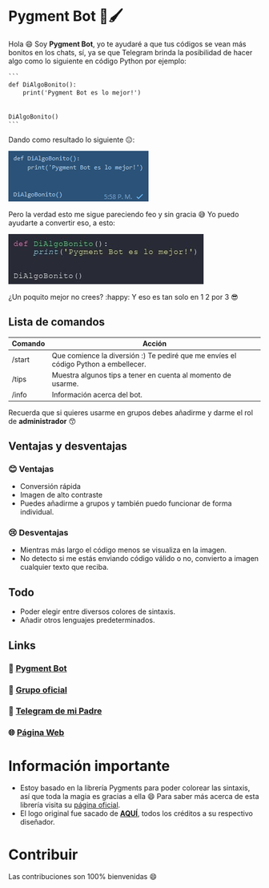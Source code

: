# Pygment Bot :robot::paintbrush:
Hola :smile: Soy **Pygment Bot**, yo te ayudaré a que tus códigos se vean más bonitos en los chats, sí, ya se que Telegram brinda la posibilidad de hacer algo como lo siguiente en código Python por ejemplo:

```
​```
def DiAlgoBonito():
    print('Pygment Bot es lo mejor!')


DiAlgoBonito()
​```
```

Dando como resultado lo siguiente :neutral_face::

![ugly_message](imagenes/ugly_message.png)

Pero la verdad esto me sigue pareciendo feo y sin gracia :sweat_smile: Yo puedo ayudarte a convertir eso, a esto:

![pygmentbot_result](imagenes/pygmentbot_result.jpg)

¿Un poquito mejor no crees? :happy: Y eso es tan solo en 1 2 por 3 :sunglasses:



## Lista de comandos

| Comando | Acción                                                       |
| ------- | ------------------------------------------------------------ |
| /start  | Que comience la diversión :) Te pediré que me envíes el código Python a embellecer. |
| /tips   | Muestra algunos tips a tener en cuenta al momento de usarme. |
| /info   | Información acerca del bot.                                  |

Recuerda que si quieres usarme en grupos debes añadirme y darme el rol de **administrador** :kissing_smiling_eyes:



## Ventajas y desventajas

### :blush: Ventajas

* Conversión rápida
* Imagen de alto contraste
* Puedes añadirme a grupos y también puedo funcionar de forma individual.

### :cry: Desventajas

* Mientras más largo el código menos se visualiza en la imagen.
* No detecto si me estás enviando código válido o no, convierto a imagen cualquier texto que reciba.



## Todo

* Poder elegir entre diversos colores de sintaxis.
* Añadir otros lenguajes predeterminados.



## Links

### :robot: [Pygment Bot​](https://t.me/Pygment_Bot)

### :handshake: [Grupo oficial](https://t.me/joinchat/czBq66CiVT82Yzgx)

### :man: [Telegram de mi Padre](https://t.me/jalkhov)

### :globe_with_meridians: [Página Web](https://jalkhov.github.io/pygment-bot)



# Información importante

* Estoy basado en la librería Pygments para poder colorear las sintaxis, así que toda la magia es gracias a ella :smile: Para saber más acerca de esta librería visita su [página oficial](https://pygments.org).
* El logo original fue sacado de **[AQUÍ](https://iconarchive.com/show/avatars-icons-by-diversity-avatars/robot-02-icon.html)**, todos los créditos a su respectivo diseñador.



# Contribuir

Las contribuciones son 100% bienvenidas :smile:
